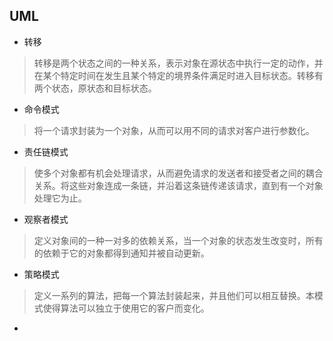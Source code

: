 ## UML

- 转移

>转移是两个状态之间的一种关系，表示对象在源状态中执行一定的动作，并在某个特定时间在发生且某个特定的境界条件满足时进入目标状态。转移有两个状态，原状态和目标状态。

- 命令模式

>将一个请求封装为一个对象，从而可以用不同的请求对客户进行参数化。

- 责任链模式

>使多个对象都有机会处理请求，从而避免请求的发送者和接受者之间的耦合关系。将这些对象连成一条链，并沿着这条链传递该请求，直到有一个对象处理它为止。

- 观察者模式

>定义对象间的一种一对多的依赖关系，当一个对象的状态发生改变时，所有的依赖于它的对象都得到通知并被自动更新。

- 策略模式

>定义一系列的算法，把每一个算法封装起来，并且他们可以相互替换。本模式使得算法可以独立于使用它的客户而变化。

- 

